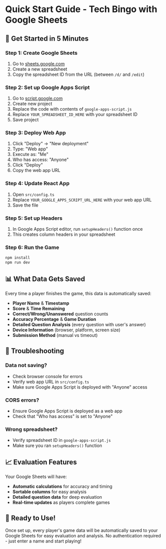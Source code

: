 # Quick Start Guide - Tech Bingo with Google Sheets

## 🚀 Get Started in 5 Minutes

### Step 1: Create Google Sheets
1. Go to [sheets.google.com](https://sheets.google.com)
2. Create a new spreadsheet
3. Copy the spreadsheet ID from the URL (between `/d/` and `/edit`)

### Step 2: Set up Google Apps Script
1. Go to [script.google.com](https://script.google.com)
2. Create new project
3. Replace the code with contents of `google-apps-script.js`
4. Replace `YOUR_SPREADSHEET_ID_HERE` with your spreadsheet ID
5. Save project

### Step 3: Deploy Web App
1. Click "Deploy" → "New deployment"
2. Type: "Web app"
3. Execute as: "Me"
4. Who has access: "Anyone"
5. Click "Deploy"
6. Copy the web app URL

### Step 4: Update React App
1. Open `src/config.ts`
2. Replace `YOUR_GOOGLE_APPS_SCRIPT_URL_HERE` with your web app URL
3. Save the file

### Step 5: Set up Headers
1. In Google Apps Script editor, run `setupHeaders()` function once
2. This creates column headers in your spreadsheet

### Step 6: Run the Game
```bash
npm install
npm run dev
```

## 📊 What Data Gets Saved

Every time a player finishes the game, this data is automatically saved:

- **Player Name** & **Timestamp**
- **Score** & **Time Remaining**
- **Correct/Wrong/Unanswered** question counts
- **Accuracy Percentage** & **Game Duration**
- **Detailed Question Analysis** (every question with user's answer)
- **Device Information** (browser, platform, screen size)
- **Submission Method** (manual vs timeout)

## 🔧 Troubleshooting

### Data not saving?
- Check browser console for errors
- Verify web app URL in `src/config.ts`
- Make sure Google Apps Script is deployed with "Anyone" access

### CORS errors?
- Ensure Google Apps Script is deployed as a web app
- Check that "Who has access" is set to "Anyone"

### Wrong spreadsheet?
- Verify spreadsheet ID in `google-apps-script.js`
- Make sure you ran `setupHeaders()` function

## 📈 Evaluation Features

Your Google Sheets will have:
- **Automatic calculations** for accuracy and timing
- **Sortable columns** for easy analysis
- **Detailed question data** for deep evaluation
- **Real-time updates** as players complete games

## 🎯 Ready to Use!

Once set up, every player's game data will be automatically saved to your Google Sheets for easy evaluation and analysis. No authentication required - just enter a name and start playing!
